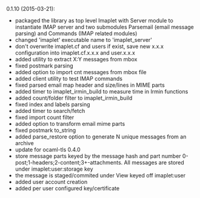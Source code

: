0.1.10 (2015-03-21):
* packaged the library as top level Imaplet with Server module to instantiate IMAP server and two submodules Parsemail (email message parsing) and Commands (IMAP related modules)
* changed 'imaplet' executable name to 'imaplet_server'
* don't overwrite imaplet.cf and users if exist, save new x.x.x configuration into imaplet.cf.x.x.x and user.x.x.x
* added utility to extract X:Y messages from mbox
* fixed postmark parsing
* added option to import cnt messages from mbox file
* added client utility to test IMAP commands
* fixed parsed email map header and size/lines in MIME parts
* added timer to imaplet_irmin_build to measure time in Irmin functions
* added count/folder filter to imaplet_irmin_build
* fixed index and labels parsing
* added timer to search/fetch
* fixed import count filter
* added option to transform email mime parts
* fixed postmark to_string
* added parse_restore option to generate N unique messages from an archive
* update for ocaml-tls 0.4.0
* store message parts keyed by the message hash and part number 0-post;1-headers;2-content;3+-attachments. All messages are stored under imaplet:user:storage key
* the message is staged/commited under View keyed off imaplet:user
* added user account creation
* added per user configured key/certificate
